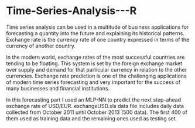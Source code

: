 # Time-Series-Analysis---R

Time series analysis can be used in a multitude of business applications for forecasting a quantity into the future 
and explaining its historical patterns. Exchange rate is the currency rate of one country expressed in terms of the 
currency of another country. 

In the modern world, exchange rates of the most successful countries are tending to 
be floating. This system is set by the foreign exchange market over supply and demand for that particular 
currency in relation to the other currencies. Exchange rate prediction is one of the challenging applications of 
modern time series forecasting and very important for the success of many businesses and financial institutions.

In this forecasting part I used an MLP-NN to predict the next step-ahead exchange rate of USD/EUR. 
exchangeUSD.xls data file includes daily data collected from October 2011 until October 2013 (500 data). The first 400 of them used as training data and the remaining ones used as testing set.

